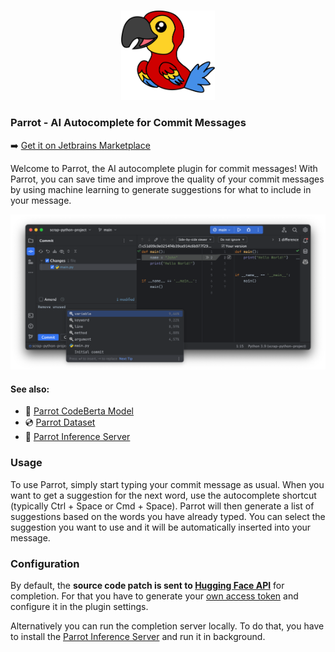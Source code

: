<br>
<p align="center">
  <img src="images/logo.png" width="150">
</p>

### Parrot - AI Autocomplete for Commit Messages
➡️ [Get it on Jetbrains Marketplace](https://plugins.jetbrains.com/plugin/20738-parrot--ai-commit-message-autocomplete)

Welcome to Parrot, the AI autocomplete plugin for commit messages! With Parrot, you can save time and improve the quality of your commit messages by using machine learning to generate suggestions for what to include in your message.

![](images/autocomplet-preview.png)

#### See also:
 - 🤖 [Parrot CodeBerta Model](https://huggingface.co/mamiksik/CommitPredictor)
 - 💿 [Parrot Dataset](https://huggingface.co/datasets/mamiksik/CommitDiffs)
 - 🚀 [Parrot Inference Server](https://github.com/mamiksik/ParrotInferenceServer)

### Usage
To use Parrot, simply start typing your commit message as usual. When you want to get a suggestion for the next word, use the autocomplete shortcut (typically Ctrl + Space or Cmd + Space). Parrot will then generate a list of suggestions based on the words you have already typed. You can select the suggestion you want to use and it will be automatically inserted into your message.

### Configuration
By default, the **source code patch is sent to [Hugging Face API](https://huggingface.co/mamiksik/CommitPredictor)** for completion. For that you have to generate your [own access token](https://huggingface.co/docs/hub/security-tokens) and configure it in the plugin settings.

Alternatively you can run the completion server locally. To do that, you have to install the [Parrot Inference Server](https://github.com/mamiksik/ParrotInferenceServer) and run it in background.

